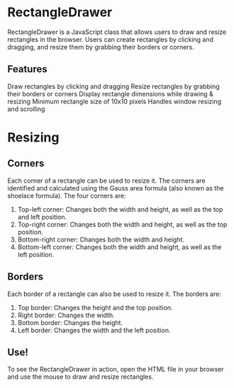 # RectangleDrawer

RectangleDrawer is a JavaScript class that allows users to draw and resize rectangles in the browser. Users can create rectangles by clicking and dragging, and resize them by grabbing their borders or corners.

## Features

Draw rectangles by clicking and dragging
Resize rectangles by grabbing their borders or corners
Display rectangle dimensions while drawing & resizing
Minimum rectangle size of 10x10 pixels
Handles window resizing and scrolling

# Resizing

## Corners

Each corner of a rectangle can be used to resize it. The corners are identified and calculated using the Gauss area formula (also known as the shoelace formula). The four corners are:

1. Top-left corner: Changes both the width and height, as well as the top and left position.
2. Top-right corner: Changes both the width and height, as well as the top position.
3. Bottom-right corner: Changes both the width and height.
4. Bottom-left corner: Changes both the width and height, as well as the left position.

## Borders 

Each border of a rectangle can also be used to resize it. The borders are:

1. Top border: Changes the height and the top position.
2. Right border: Changes the width.
3. Bottom border: Changes the height.
4. Left border: Changes the width and the left position.

## Use!

To see the RectangleDrawer in action, open the HTML file in your browser and use the mouse to draw and resize rectangles.